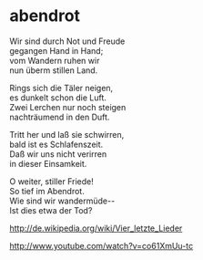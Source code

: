 abendrot
========

Wir sind durch Not und Freude  
gegangen Hand in Hand;  
vom Wandern ruhen wir  
nun überm stillen Land.  

Rings sich die Täler neigen,  
es dunkelt schon die Luft.  
Zwei Lerchen nur noch steigen  
nachträumend in den Duft.  

Tritt her und laß sie schwirren,  
bald ist es Schlafenszeit.  
Daß wir uns nicht verirren  
in dieser Einsamkeit.  

O weiter, stiller Friede!  
So tief im Abendrot.  
Wie sind wir wandermüde--  
Ist dies etwa der Tod?  

http://de.wikipedia.org/wiki/Vier_letzte_Lieder

http://www.youtube.com/watch?v=co61XmUu-tc
